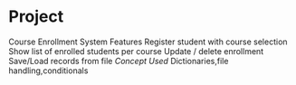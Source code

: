 # Project
Course Enrollment System
Features
Register student with course selection
Show list of enrolled students per course
Update / delete enrollment
Save/Load records from file
*Concept Used* Dictionaries,file handling,conditionals
